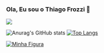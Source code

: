 ### Ola, Eu sou o Thiago Frozzi 👋

<img src="https://media.giphy.com/media/xdHXIrM5Uz1UA/giphy.gif?cid=790b761170ed85e62f651ad1f7da127bcf3539d89086f4da&rid=giphy.gif&ct=g">

![Anurag's GitHub stats](https://github-readme-stats.vercel.app/api?username=thiagox10&theme=tokyonight&show_icons=true) 
[![Top Langs](https://github-readme-stats.vercel.app/api/top-langs/?username=thiagox10&theme=tokyonight&layout=compact)](https://github.com/anuraghazra/github-readme-stats)


<a href='https://www.linkedin.com/in/thiagofrozzi/' target='_blanck'><img src="https://img.shields.io/badge/LinkedIn-0077B5?style=for-the-badge&logo=linkedin&logoColor=white" alt="Minha Figura">

